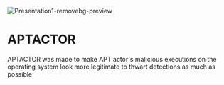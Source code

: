 ![Presentation1-removebg-preview](https://github.com/homjxi0e/APTACTOR/assets/25440152/8cbecf7e-f08b-421f-bf85-072456029730)
# APTACTOR
APTACTOR was made to make APT actor's malicious executions on the operating system look more legitimate to thwart detections as much as possible 
